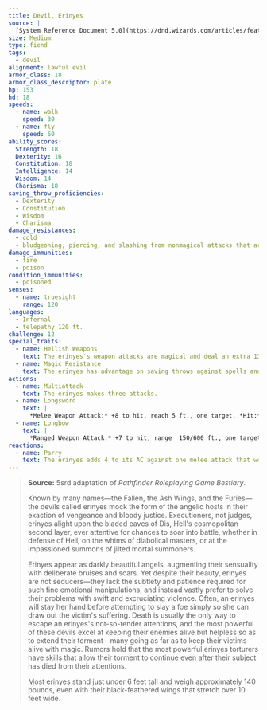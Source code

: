 ```yaml
---
title: Devil, Erinyes
source: |
  [System Reference Document 5.0](https://dnd.wizards.com/articles/features/systems-reference-document-srd)
size: Medium
type: fiend
tags:
  - devil
alignment: lawful evil
armor_class: 18
armor_class_descriptor: plate
hp: 153
hd: 18
speeds:
  - name: walk
    speed: 30
  - name: fly
    speed: 60
ability_scores:
  Strength: 18
  Dexterity: 16
  Constitution: 18
  Intelligence: 14
  Wisdom: 14
  Charisma: 18
saving_throw_proficiencies:
  - Dexterity
  - Constitution
  - Wisdom
  - Charisma
damage_resistances:
  - cold
  - bludgeoning, piercing, and slashing from nonmagical attacks that aren't silvered
damage_immunities:
  - fire
  - poison
condition_immunities:
  - poisoned
senses:
  - name: truesight
    range: 120
languages:
  - Infernal
  - telepathy 120 ft.
challenge: 12
special_traits:
  - name: Hellish Weapons
    text: The erinyes's weapon attacks are magical and deal an extra 13 (3d8) poison damage on a hit (included in the attacks).
  - name: Magic Resistance
    text: The erinyes has advantage on saving throws against spells and other magical effects.
actions:
  - name: Multiattack
    text: The erinyes makes three attacks.
  - name: Longsword
    text: |
      *Melee Weapon Attack:* +8 to hit, reach 5 ft., one target. *Hit:* 8 (1d8 + 4) slashing damage, or 9 (1d10  + 4) slashing damage if used with two hands, plus 13 (3d8) poison damage.
  - name: Longbow
    text: |
      *Ranged Weapon Attack:* +7 to hit, range  150/600 ft., one target. *Hit:* 7 (1d8 + 3) piercing damage plus 13 (3d8) poison damage, and the target must succeed on a DC 14 Constitution saving throw or be poisoned. The poison lasts until it is removed by the lesser restoration spell or similar magic.
reactions:
  - name: Parry
    text: The erinyes adds 4 to its AC against one melee attack that would hit it. To do so, the erinyes must see the attacker and be wielding a melee weapon.
---
```


> **Source:** 5srd adaptation of *Pathfinder Roleplaying Game Bestiary*.
>
> Known by many names—the Fallen, the Ash Wings, and the Furies—the devils called erinyes mock the form of the angelic hosts in their exaction of vengeance and bloody justice. Executioners, not judges, erinyes alight upon the bladed eaves of Dis, Hell's cosmopolitan second layer, ever attentive for chances to soar into battle, whether in defense of Hell, on the whims of diabolical masters, or at the impassioned summons of jilted mortal summoners.
>
> Erinyes appear as darkly beautiful angels, augmenting their sensuality with deliberate bruises and scars. Yet despite their beauty, erinyes are not seducers—they lack the subtlety and patience required for such fine emotional manipulations, and instead vastly prefer to solve their problems with swift and excruciating violence. Often, an erinyes will stay her hand before attempting to slay a foe simply so she can draw out the victim's suffering. Death is usually the only way to escape an erinyes's not-so-tender attentions, and the most powerful of these devils excel at keeping their enemies alive but helpless so as to extend their torment—many going as far as to keep their victims alive with magic. Rumors hold that the most powerful erinyes torturers have skills that allow their torment to continue even after their subject has died from their attentions.
>
> Most erinyes stand just under 6 feet tall and weigh approximately 140 pounds, even with their black-feathered wings that stretch over 10 feet wide.

